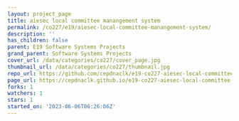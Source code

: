 ```yaml
---
layout: project_page
title: aiesec local committee manangement system
permalink: /co227/e19/aiesec-local-committee-manangement-system/
description: ''
has_children: false
parent: E19 Software Systems Projects
grand_parent: Software Systems Projects
cover_url: /data/categories/co227/cover_page.jpg
thumbnail_url: /data/categories/co227/thumbnail.jpg
repo_url: https://github.com/cepdnaclk/e19-co227-aiesec-local-committee-manangement-system
page_url: https://cepdnaclk.github.io/e19-co227-aiesec-local-committee-manangement-system
forks: 1
watchers: 1
stars: 1
started_on: '2023-06-06T06:26:06Z'
---
```


